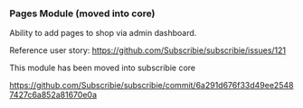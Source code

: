 ### Pages Module (moved into core)

Ability to add pages to shop via admin dashboard.

Reference user story: https://github.com/Subscribie/subscribie/issues/121

This module has been moved into subscribie core

https://github.com/Subscribie/subscribie/commit/6a291d676f33d49ee25487427c6a852a81670e0a
